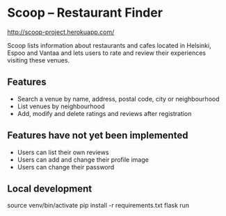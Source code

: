 # Scoop – Restaurant Finder
http://scoop-project.herokuapp.com/

Scoop lists information about restaurants and cafes located in Helsinki, Espoo and Vantaa and lets users to rate and review their experiences visiting these venues.

## Features
- Search a venue by name, address, postal code, city or neighbourhood
- List venues by neighbourhood
- Add, modify and delete ratings and reviews after registration

## Features have not yet been implemented
- Users can list their own reviews
- Users can add and change their profile image
- Users can change their password

## Local development
source venv/bin/activate
pip install -r requirements.txt
flask run